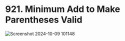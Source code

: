 # 921. Minimum Add to Make Parentheses Valid

![Screenshot 2024-10-09 101148](https://github.com/user-attachments/assets/a35bda99-789a-4fd1-bd3d-eff794b7cf34)
